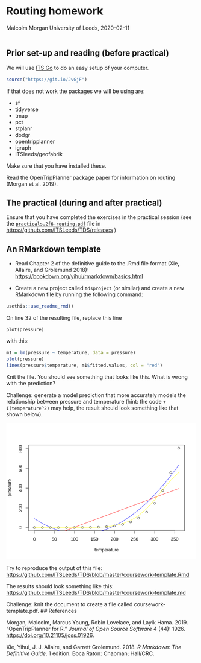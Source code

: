 Routing homework
================
Malcolm Morgan
University of Leeds,
2020-02-11<br/><img class="img-footer" alt="" src="http://www.stephanehess.me.uk/images/picture3.png">

## Prior set-up and reading (before practical)

We will use [ITS Go](https://itsleeds.github.io/go/) to do an easy setup
of your computer.

``` r
source("https://git.io/JvGjF")
```

If that does not work the packages we will be using are:

  - sf
  - tidyverse
  - tmap
  - pct
  - stplanr
  - dodgr
  - opentripplanner
  - igraph
  - ITSleeds/geofabrik

Make sure that you have installed these.

Read the OpenTripPlanner package paper for information on routing
(Morgan et al. 2019).

## The practical (during and after practical)

Ensure that you have completed the exercises in the practical session
(see the
[`practicals.2f6-routing.pdf`](https://github.com/ITSLeeds/TDS/releases/download/0.20.1/practicals.2f6-routing.pdf)
file in <https://github.com/ITSLeeds/TDS/releases> )

## An RMarkdown template

  - Read Chapter 2 of the definitive guide to the .Rmd file format (Xie,
    Allaire, and Grolemund 2018):
    <https://bookdown.org/yihui/rmarkdown/basics.html>

  - Create a new project called `tdsproject` (or similar) and create a
    new RMarkdown file by running the following command:

<!-- end list -->

``` r
usethis::use_readme_rmd()
```

On line 32 of the resulting file, replace this line

    plot(pressure)

with this:

``` r
m1 = lm(pressure ~ temperature, data = pressure)
plot(pressure)
lines(pressure$temperature, m1$fitted.values, col = "red")
```

Knit the file. You should see something that looks like this. What is
wrong with the prediction?

Challenge: generate a model prediction that more accurately models the
relationship between pressure and temperature (hint: the code `+
I(temperature^2)` may help, the result should look something like that
shown below).

![](6-routing-homework_files/figure-gfm/unnamed-chunk-4-1.png)<!-- -->

Try to reproduce the output of this file:
<https://github.com/ITSLeeds/TDS/blob/master/coursework-template.Rmd>

The results should look something like this:
<https://github.com/ITSLeeds/TDS/blob/master/coursework-template.md>

Challenge: knit the document to create a file called
coursework-template.pdf. \#\# References

<div id="refs" class="references">

<div id="ref-morgan_opentripplanner_2019">

Morgan, Malcolm, Marcus Young, Robin Lovelace, and Layik Hama. 2019.
“OpenTripPlanner for R.” *Journal of Open Source Software* 4 (44):
1926. <https://doi.org/10.21105/joss.01926>.

</div>

<div id="ref-xie_r_2018">

Xie, Yihui, J. J. Allaire, and Garrett Grolemund. 2018. *R Markdown: The
Definitive Guide*. 1 edition. Boca Raton: Chapman; Hall/CRC.

</div>

</div>
